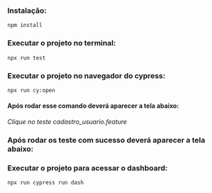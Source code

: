### Instalação:

`npm install`

### Executar o projeto no terminal:

`npx run test`

### Executar o projeto no navegador do cypress:

`npx run cy:open`
#### Após rodar esse comando deverá aparecer a tela abaixo:

*Clique no teste cadastro_usuario.feature*

### Após rodar os teste com sucesso deverá aparecer a tela abaixo:

### Executar o projeto para acessar o dashboard:
`npx run cypress run dash`

